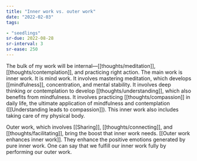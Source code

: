 ```yaml
---
title: "Inner work vs. outer work"
date: "2022-02-03"
tags:

- "seedlings"
sr-due: 2022-08-28
sr-interval: 3
sr-ease: 250
---
```


The bulk of my work will be internal—[[thoughts/meditation]], [[thoughts/contemplation]], and practicing right action. The main work is inner work. It is mind work. It involves mastering meditation, which develops [[mindfulness]], concentration, and mental stability. It involves deep thinking or contemplation to develop [[thoughts/understanding]], which also benefits from mindfulness. It involves practicing [[thoughts/compassion]] in daily life, the ultimate application of mindfulness and contemplation ([[Understanding leads to compassion]]). This inner work also includes taking care of my physical body.

Outer work, which involves [[Sharing]], [[thoughts/connecting]], and [[thoughts/facilitating]], bring the boost that inner work needs. [[Outer work enhances inner work]]. They enhance the positive emotions generated by pure inner work. One can say that we fulfill our inner work fully by performing our outer work.
